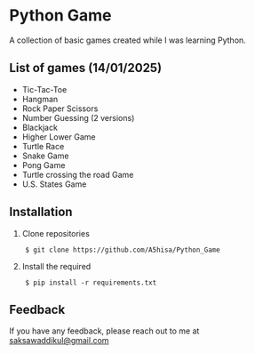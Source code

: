 # Python Game
A collection of basic games created while I was learning Python.

## List of games (14/01/2025)
- Tic-Tac-Toe
- Hangman 
- Rock Paper Scissors 
- Number Guessing (2 versions)
- Blackjack
- Higher Lower Game
- Turtle Race
- Snake Game
- Pong Game
- Turtle crossing the road Game
- U.S. States Game

## Installation

1. Clone repositories

```shell
    $ git clone https://github.com/A5hisa/Python_Game
```

2. Install the required

```shell
    $ pip install -r requirements.txt
```

## Feedback

If you have any feedback, please reach out to me at saksawaddikul@gmail.com
